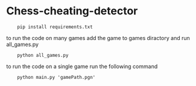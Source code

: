 # Chess-cheating-detector

```
    pip install requirements.txt
```

to run the code on many games add the game to games diractory and run all_games.py

```
    python all_games.py
```

to run the code on a single game run the following command

```
    python main.py 'gamePath.pgn'
```

